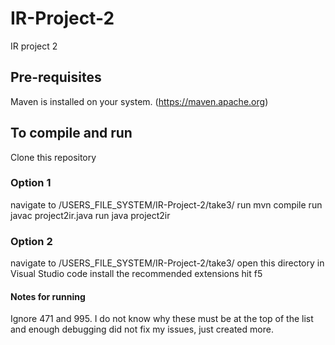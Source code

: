 # IR-Project-2
IR project 2



## Pre-requisites 
Maven is installed on your system. (https://maven.apache.org)
## To compile and run
Clone this repository
### Option 1
navigate to /USERS_FILE_SYSTEM/IR-Project-2/take3/
run mvn compile
run javac project2ir.java
run java project2ir
### Option 2 
navigate to /USERS_FILE_SYSTEM/IR-Project-2/take3/ 
open this directory in Visual Studio code
install the recommended extensions
hit f5 
#### Notes for running
Ignore 471 and 995. I do not know why these must be at the top of the list and enough debugging did not fix my issues, just created more. 
